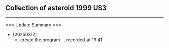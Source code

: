 ## Collection of asteroid 1999 US3
* * *
=== Update Summary ===
- [20250312]
  - create the program ... recorded at 19:41
